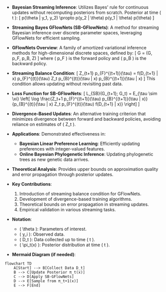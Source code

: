 - **Bayesian Streaming Inference**: Utilizes Bayes' rule for continuous updates without recomputing posteriors from scratch. Posterior at time \( t \): 
  \[
  p(\theta | y_1, y_2) \propto p(y_2 | \theta) p(y_1 | \theta) p(\theta)
  \]

- **Streaming Bayes GFlowNets (SB-GFlowNets)**: A method for streaming Bayesian inference over discrete parameter spaces, leveraging GFlowNets for efficient sampling.

- **GFlowNets Overview**: A family of amortized variational inference methods for high-dimensional discrete spaces, defined by:
  \[
  G = (G, p_F, p_B, Z)
  \]
  where \( p_F \) is the forward policy and \( p_B \) is the backward policy.

- **Streaming Balance Condition**: 
  \[
  Z_{t+1} p_{F}^{(t+1)}(\tau) = f(D_{t+1} | x) p_{F}^{(t)}(\tau) Z_t p_{B}^{(t)}(\tau | x) p_{B}^{(t+1)}(\tau | x)
  \]
  This condition allows updating without revisiting past data.

- **Loss Function for SB-GFlowNets**: 
  \[
  L_{SB}(G_{t+1}; G_t) = E_{\tau \sim \xi} \left[ \log \frac{Z_t+1 p_{F}^{(t+1)}(\tau) p_{B}^{(t+1)}(\tau | x)}{p_{B}^{(t)}(\tau | x) Z_t p_{F}^{(t)}(\tau) f(D_{t+1} | x)} \right]
  \]

- **Divergence-Based Updates**: An alternative training criterion that minimizes divergence between forward and backward policies, avoiding reliance on estimates of \( Z_t \).

- **Applications**: Demonstrated effectiveness in:
  - **Bayesian Linear Preference Learning**: Efficiently updating preferences with integer-valued features.
  - **Online Bayesian Phylogenetic Inference**: Updating phylogenetic trees as new genetic data arrives.

- **Theoretical Analysis**: Provides upper bounds on approximation quality and error propagation through posterior updates.

- **Key Contributions**:
  1. Introduction of streaming balance condition for GFlowNets.
  2. Development of divergence-based training algorithms.
  3. Theoretical bounds on error propagation in streaming updates.
  4. Empirical validation in various streaming tasks.

- **Notation**:
  - \( \theta \): Parameters of interest.
  - \( y_i \): Observed data.
  - \( D_t \): Data collected up to time \( t \).
  - \( \pi_t(x) \): Posterior distribution at time \( t \).

- **Mermaid Diagram (if needed)**:
```mermaid
flowchart TD
    A[Start] --> B[Collect Data D_t]
    B --> C[Update Posterior π_t(x)]
    C --> D[Apply SB-GFlowNets]
    D --> E[Sample from π_t+1(x)]
    E --> F[End]
```